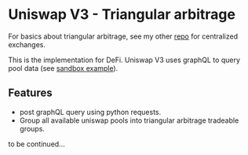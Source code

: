 # Uniswap V3 - Triangular arbitrage

For basics about triangular arbitrage, see my other [repo](https://github.com/felixsc1/TriangularArbitragePython) for centralized exchanges.

This is the implementation for DeFi. Uniswap V3 uses graphQL to query pool data (see [sandbox example](https://thegraph.com/hosted-service/subgraph/uniswap/uniswap-v3)).


## Features

- post graphQL query using python requests.
- Group all available uniswap pools into triangular arbitrage tradeable groups.

to be continued...